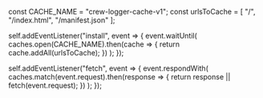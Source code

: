 const CACHE_NAME = "crew-logger-cache-v1";
const urlsToCache = [
  "/",
  "/index.html",
  "/manifest.json"
];

self.addEventListener("install", event => {
  event.waitUntil(
    caches.open(CACHE_NAME).then(cache => {
      return cache.addAll(urlsToCache);
    })
  );
});

self.addEventListener("fetch", event => {
  event.respondWith(
    caches.match(event.request).then(response => {
      return response || fetch(event.request);
    })
  );
});
